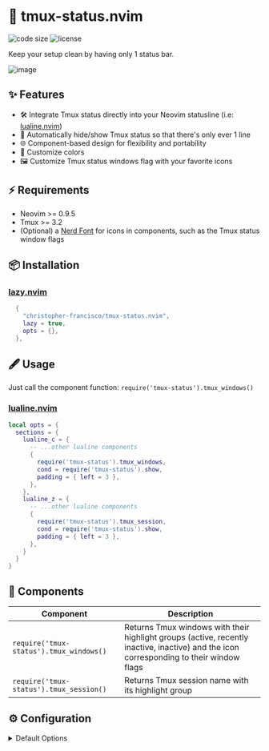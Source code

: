 # 💎 tmux-status.nvim

<!-- panvimdoc-ignore-start -->

![code size](https://img.shields.io/github/languages/code-size/christopher-francisco/tmux-status.nvim?style=flat-square)
![license](https://img.shields.io/github/license/christopher-francisco/tmux-status.nvim?style=flat-square)

<!-- panvimdoc-ignore-end -->

Keep your setup clean by having only 1 status bar.

![image](https://github.com/user-attachments/assets/a2c08bea-fed9-4446-b5b3-9b382223ef24)

## ✨ Features

* 🛠️ Integrate Tmux status directly into your Neovim statusline (i.e: [lualine.nvim](https://github.com/nvim-lualine/lualine.nvim))
* 👀 Automatically hide/show Tmux status so that there's only ever 1 line
* 🌐 Component-based design for flexibility and portability
* 🎨 Customize colors
* 🖼️ Customize Tmux status windows flag with your favorite icons

## ⚡️ Requirements

* Neovim >= 0.9.5
* Tmux >= 3.2
* (Optional) a [Nerd Font](https://www.nerdfonts.com/) for icons in components, such as the Tmux status window flags

## 📦 Installation

### [lazy.nvim](https://github.com/folke/lazy.nvim)

```lua
  {
    "christopher-francisco/tmux-status.nvim",
    lazy = true,
    opts = {},
  },
```

## 🖋️ Usage

Just call the component function: `require('tmux-status').tmux_windows()`

### [lualine.nvim](https://github.com/nvim-lualine/lualine.nvim)

```lua
local opts = {
  sections = {
    lualine_c = {
      -- ...other lualine components
      {
        require('tmux-status').tmux_windows,
        cond = require('tmux-status').show,
        padding = { left = 3 },
      },
    },
    lualine_z = {
      -- ...other lualine components
      {
        require('tmux-status').tmux_session,
        cond = require('tmux-status').show,
        padding = { left = 3 },
      },
    }
  }
}
```

## 🧩 Components

| Component                               | Description                                                                                                                               |
| ---                                     | ---                                                                                                                                       |
| `require('tmux-status').tmux_windows()` | Returns Tmux windows with their highlight groups (active, recently inactive, inactive) and the icon corresponding to their window flags   |
| `require('tmux-status').tmux_session()` | Returns Tmux session name with its highlight group                                                                                        |

## ⚙️  Configuration

<details><summary>Default Options</summary>

<!-- config:start -->

```lua
---@type TmuxStatusOptions
local defaults = {
  window = {
    separator = "   ",
    icon_zoom = "",
    icon_mark = "",
    icon_bell = "",
    icon_mute = "",
    icon_activity = "",
  },
  session = {
    icon = ""
  },
  colors = {
    window_active = "#e69875",
    window_inactive = "#859289",
    window_inactive_recent = "#3f5865",
    session = "#a7c080",
  },
  force_show = false,        -- Force components to be shown regardless of Tmux status
  manage_tmux_status = true, -- Set to false if you do NOT want the plugin to turn Tmux status on/off
}
```

<!-- config:end -->

</details>
